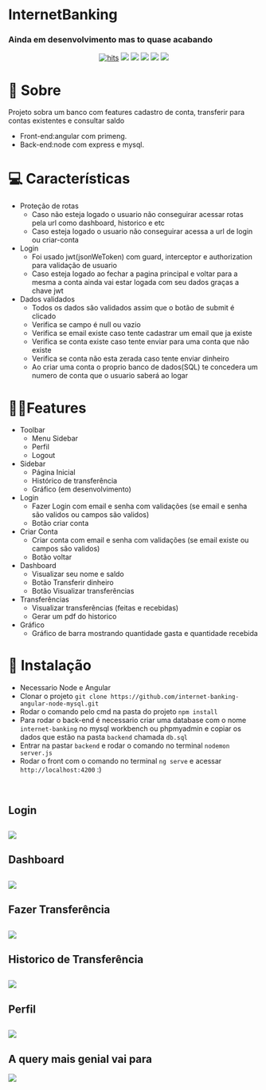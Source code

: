 # InternetBanking
<h3>Ainda em desenvolvimento mas to quase acabando</h3>
<div align="center">
  <a href="https://github.com/EriikSilva/crud-primeng-node"><img alt="hits" src="https://hits.sh/github.com/EriikSilva/crud-primeng-node.svg"></a>
  <a href="https://github.com/EriikSilva/internet-banking-angular-node-mysq/graphs/commit-activity"><img src="https://img.shields.io/github/last-commit/EriikSilva/internet-banking-angular-node-mysql"></a>
  <a href="https://github.com/EriikSilva/internet-banking-angular-node-mysql"><img src="https://img.shields.io/badge/status-InProgress-yellow"></a>
  <a href="https://github.com/EriikSilva/internet-banking-angular-node-mysql/stargazers"><img src="https://img.shields.io/github/stars/EriikSilva/crud-primeng-node?style=social"></a>
  <a href="https://github.com/EriikSilva/internet-banking-angular-node-mysql/network/members"><img src="https://img.shields.io/github/forks/EriikSilva/internet-banking-angular-node-mysql?style=social"></a>
  <a href="https://github.com/EriikSilva"><img src="https://img.shields.io/github/followers/EriikSilva?style=social"></a>
</div>

# 💬 Sobre
Projeto sobra um banco com features cadastro de conta, transferir para contas existentes e consultar saldo
<br>
- Front-end:angular com primeng.
- Back-end:node com express e mysql.

# 💻 Características
- Proteção de rotas
  - Caso não esteja logado o usuario não conseguirar acessar rotas pela url como dashboard, historico e etc
  - Caso esteja logado o usuario não conseguirar acessa a url de login ou criar-conta
- Login 
  - Foi usado jwt(jsonWeToken) com guard, interceptor e authorization para validação de usuario
  - Caso esteja logado ao fechar a pagina principal e voltar para a mesma a conta ainda vai estar logada com seu dados graças a chave jwt
- Dados validados
  - Todos os dados são validados assim que o botão de submit é clicado 
  - Verifica se campo é null ou vazio
  - Verifica se email existe caso tente cadastrar um email que ja existe
  - Verifica se conta existe caso tente enviar para uma conta que não existe
  - Verifica se conta não esta zerada caso tente enviar dinheiro
  - Ao criar uma conta o proprio banco de dados(SQL) te concedera um numero de conta que o usuario saberá ao logar

# 🐱‍👤Features
- Toolbar
  - Menu Sidebar
  - Perfil
  - Logout
- Sidebar
  - Página Inicial
  - Histórico de transferência
  - Gráfico (em desenvolvimento)
- Login
  - Fazer Login com email e senha com validações (se email e senha são validos ou campos são validos)
  - Botão criar conta
- Criar Conta
  - Criar conta com email e senha com validações (se email existe ou campos são validos)
  - Botão voltar
- Dashboard 
  - Visualizar seu nome e saldo
  - Botão Transferir dinheiro
  - Botão Visualizar transferências
- Transferências
  - Visualizar transferências (feitas e recebidas)
  - Gerar um pdf do historico
- Gráfico
  - Gráfico de barra mostrando quantidade gasta e quantidade recebida
# 💾 Instalação
- Necessario Node e Angular
- Clonar o projeto ```git clone https://github.com/internet-banking-angular-node-mysql.git```
- Rodar o comando pelo cmd na pasta do projeto ```npm install```
- Para rodar o back-end é necessario criar uma database com o nome ```internet-banking``` no mysql workbench ou phpmyadmin e copiar os dados que estão na pasta ```backend```  chamada ```db.sql```
- Entrar na pastar ```backend``` e rodar o comando no terminal ```nodemon server.js```
- Rodar o front com o comando no terminal ```ng serve``` e acessar ```http://localhost:4200``` :)


<br>
<h2>Login<h2>
<img src="https://user-images.githubusercontent.com/61124602/218609250-7b242aa6-62a7-49ee-acbf-29b099dd4767.png">

<h2>Dashboard<h2>
<img src="https://user-images.githubusercontent.com/61124602/218609044-ed04f918-0073-4f04-ae34-4075c62df32a.png">

<h2>Fazer Transferência<h2>
<img src="https://user-images.githubusercontent.com/61124602/218609106-f97488b3-4dfe-48f3-81ee-948dc98de0cd.png">

<h2>Historico de  Transferência<h2>
<img src="https://user-images.githubusercontent.com/61124602/218609152-9d92f863-be29-441f-b146-680a4fbabcb8.png">

<h2>Perfil<h2>
<img src="https://user-images.githubusercontent.com/61124602/218609199-7b5a5c75-a65b-450a-aa64-0b8cf331397d.png">

<h2>A query mais genial vai para</h2>
<img src="https://user-images.githubusercontent.com/61124602/217649402-c23cf4b5-c4c2-436f-972d-73a41315c114.png">


